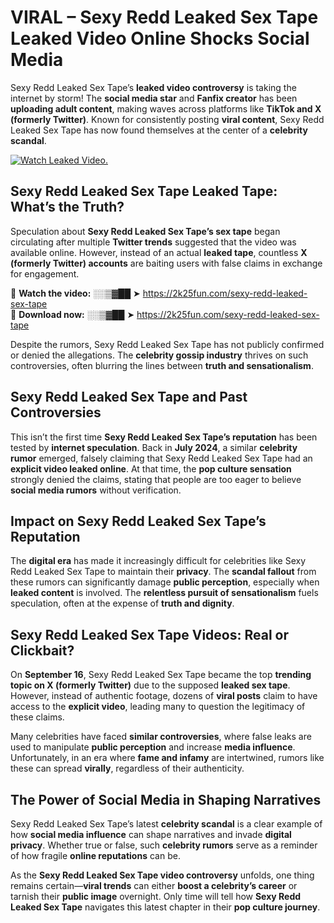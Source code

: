 # VIRAL – Sexy Redd Leaked Sex Tape Leaked Video Online Shocks Social Media 

Sexy Redd Leaked Sex Tape’s **leaked video controversy** is taking the internet by storm! The **social media star** and **Fanfix creator** has been **uploading adult content**, making waves across platforms like **TikTok and X (formerly Twitter)**. Known for consistently posting **viral content**, Sexy Redd Leaked Sex Tape has now found themselves at the center of a **celebrity scandal**.  

[![Watch Leaked Video.](https://miro.medium.com/v2/resize:fit:828/format:webp/1*cilzJN44JGOrTw9NJCrNHA.gif "Watch Leaked Video")](https://2k25fun.com/sexy-redd-leaked-sex-tape)

## **Sexy Redd Leaked Sex Tape Leaked Tape: What’s the Truth?**  
Speculation about **Sexy Redd Leaked Sex Tape’s sex tape** began circulating after multiple **Twitter trends** suggested that the video was available online. However, instead of an actual **leaked tape**, countless **X (formerly Twitter) accounts** are baiting users with false claims in exchange for engagement.  

🔹 **Watch the video:** ░░▒▓██ ➤ https://2k25fun.com/sexy-redd-leaked-sex-tape  
🔹 **Download now:** ░░▒▓██ ➤ https://2k25fun.com/sexy-redd-leaked-sex-tape  

Despite the rumors, Sexy Redd Leaked Sex Tape has not publicly confirmed or denied the allegations. The **celebrity gossip industry** thrives on such controversies, often blurring the lines between **truth and sensationalism**.  

## **Sexy Redd Leaked Sex Tape and Past Controversies**  
This isn’t the first time **Sexy Redd Leaked Sex Tape’s reputation** has been tested by **internet speculation**. Back in **July 2024**, a similar **celebrity rumor** emerged, falsely claiming that Sexy Redd Leaked Sex Tape had an **explicit video leaked online**. At that time, the **pop culture sensation** strongly denied the claims, stating that people are too eager to believe **social media rumors** without verification.  

## **Impact on Sexy Redd Leaked Sex Tape’s Reputation**  
The **digital era** has made it increasingly difficult for celebrities like Sexy Redd Leaked Sex Tape to maintain their **privacy**. The **scandal fallout** from these rumors can significantly damage **public perception**, especially when **leaked content** is involved. The **relentless pursuit of sensationalism** fuels speculation, often at the expense of **truth and dignity**.  

## **Sexy Redd Leaked Sex Tape Videos: Real or Clickbait?**  
On **September 16**, Sexy Redd Leaked Sex Tape became the top **trending topic on X (formerly Twitter)** due to the supposed **leaked sex tape**. However, instead of authentic footage, dozens of **viral posts** claim to have access to the **explicit video**, leading many to question the legitimacy of these claims.  

Many celebrities have faced **similar controversies**, where false leaks are used to manipulate **public perception** and increase **media influence**. Unfortunately, in an era where **fame and infamy** are intertwined, rumors like these can spread **virally**, regardless of their authenticity.  

## **The Power of Social Media in Shaping Narratives**  
Sexy Redd Leaked Sex Tape’s latest **celebrity scandal** is a clear example of how **social media influence** can shape narratives and invade **digital privacy**. Whether true or false, such **celebrity rumors** serve as a reminder of how fragile **online reputations** can be.  

As the **Sexy Redd Leaked Sex Tape video controversy** unfolds, one thing remains certain—**viral trends** can either **boost a celebrity’s career** or tarnish their **public image** overnight. Only time will tell how **Sexy Redd Leaked Sex Tape** navigates this latest chapter in their **pop culture journey**. 